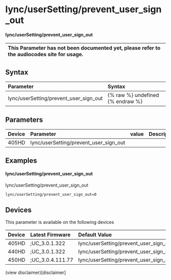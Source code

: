 ﻿---
description: lync/userSetting/prevent_user_sign_out
search:
    keywords: ['lync','userSetting','prevent_user_sign_out']
---

# lync/userSetting/prevent_user_sign_out

#### lync/userSetting/prevent_user_sign_out


| This Parameter has not been documented yet, please refer to the audiocodes site for usage.  |
| :--- |

## Syntax
| Parameter | Syntax |
| :--- | :--- |
|lync/userSetting/prevent_user_sign_out | {% raw %} undefined {% endraw %} |

## Parameters
|Device|Parameter|value|Description|
|:---|:---|:---|:---|
| 405HD | lync/userSetting/prevent_user_sign_out |  |  |

## Examples
#### lync/userSetting/prevent_user_sign_out

lync/userSetting/prevent_user_sign_out

```
lync/userSetting/prevent_user_sign_out=0
```

## Devices
This parameter is available on the following devices

| Device | Latest Firmware | Default Value |
|:---|:---|:---|
| 405HD | ;UC_3.0.1.322 | lync/userSetting/prevent_user_sign_out=0 
| 440HD | ;UC_3.0.1.322 | lync/userSetting/prevent_user_sign_out=0 
| 450HD | ;UC_3.0.4.111.77 | lync/userSetting/prevent_user_sign_out=0 

(view disclaimer)[disclaimer]
